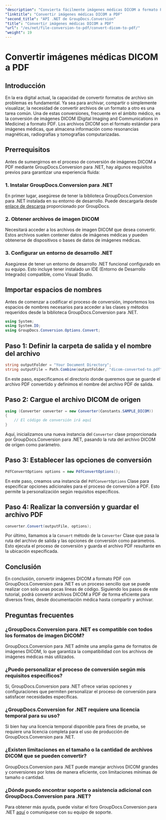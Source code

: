 ```yaml
---
"description": "Convierta fácilmente imágenes médicas DICOM a formato PDF con GroupDocs.Conversion para .NET. Una solución de conversión flexible, eficiente y personalizable."
"linktitle": "Convertir imágenes médicas DICOM a PDF"
"second_title": "API .NET de GroupDocs.Conversion"
"title": "Convertir imágenes médicas DICOM a PDF"
"url": "/es/net/file-conversion-to-pdf/convert-dicom-to-pdf/"
"weight": 19
---
```


# Convertir imágenes médicas DICOM a PDF

## Introducción
En la era digital actual, la capacidad de convertir formatos de archivo sin problemas es fundamental. Ya sea para archivar, compartir o simplemente visualizar, la necesidad de convertir archivos de un formato a otro es una tarea común. Una de estas conversiones, frecuente en el ámbito médico, es la conversión de imágenes DICOM (Digital Imaging and Communications in Medicine) a formato PDF. Los archivos DICOM son el formato estándar para imágenes médicas, que almacena información como resonancias magnéticas, radiografías y tomografías computarizadas.
## Prerrequisitos
Antes de sumergirnos en el proceso de conversión de imágenes DICOM a PDF mediante GroupDocs.Conversion para .NET, hay algunos requisitos previos para garantizar una experiencia fluida:
### 1. Instalar GroupDocs.Conversion para .NET
En primer lugar, asegúrese de tener la biblioteca GroupDocs.Conversion para .NET instalada en su entorno de desarrollo. Puede descargarla desde [enlace de descarga](https://releases.groupdocs.com/conversion/net/) proporcionado por GroupDocs.
### 2. Obtener archivos de imagen DICOM
Necesitará acceder a los archivos de imagen DICOM que desea convertir. Estos archivos suelen contener datos de imágenes médicas y pueden obtenerse de dispositivos o bases de datos de imágenes médicas.
### 3. Configurar un entorno de desarrollo .NET
Asegúrese de tener un entorno de desarrollo .NET funcional configurado en su equipo. Esto incluye tener instalado un IDE (Entorno de Desarrollo Integrado) compatible, como Visual Studio.

## Importar espacios de nombres
Antes de comenzar a codificar el proceso de conversión, importemos los espacios de nombres necesarios para acceder a las clases y métodos requeridos desde la biblioteca GroupDocs.Conversion para .NET.
```csharp
using System;
using System.IO;
using GroupDocs.Conversion.Options.Convert;
```
## Paso 1: Definir la carpeta de salida y el nombre del archivo
```csharp
string outputFolder = "Your Document Directory";
string outputFile = Path.Combine(outputFolder, "dicom-converted-to.pdf");
```
En este paso, especificamos el directorio donde queremos que se guarde el archivo PDF convertido y definimos el nombre del archivo PDF de salida.
## Paso 2: Cargue el archivo DICOM de origen
```csharp
using (Converter converter = new Converter(Constants.SAMPLE_DICOM))
{
    // El código de conversión irá aquí
}
```
Aquí, inicializamos una nueva instancia del `Converter` clase proporcionada por GroupDocs.Conversion para .NET, pasando la ruta del archivo DICOM de origen como parámetro.
## Paso 3: Establecer las opciones de conversión
```csharp
PdfConvertOptions options = new PdfConvertOptions();
```
En este paso, creamos una instancia del `PdfConvertOptions` Clase para especificar opciones adicionales para el proceso de conversión a PDF. Esto permite la personalización según requisitos específicos.
## Paso 4: Realizar la conversión y guardar el archivo PDF
```csharp
converter.Convert(outputFile, options);
```
Por último, llamamos a la `Convert` método de la `Converter` Clase que pasa la ruta del archivo de salida y las opciones de conversión como parámetros. Esto ejecuta el proceso de conversión y guarda el archivo PDF resultante en la ubicación especificada.

## Conclusión
En conclusión, convertir imágenes DICOM a formato PDF con GroupDocs.Conversion para .NET es un proceso sencillo que se puede realizar con solo unas pocas líneas de código. Siguiendo los pasos de este tutorial, podrá convertir archivos DICOM a PDF de forma eficiente para diversos fines, desde documentación médica hasta compartir y archivar.
## Preguntas frecuentes
### ¿GroupDocs.Conversion para .NET es compatible con todos los formatos de imagen DICOM?
GroupDocs.Conversion para .NET admite una amplia gama de formatos de imágenes DICOM, lo que garantiza la compatibilidad con los archivos de imágenes médicas más utilizados.
### ¿Puedo personalizar el proceso de conversión según mis requisitos específicos?
Sí, GroupDocs.Conversion para .NET ofrece varias opciones y configuraciones que permiten personalizar el proceso de conversión para satisfacer necesidades específicas.
### ¿GroupDocs.Conversion for .NET requiere una licencia temporal para su uso?
Si bien hay una licencia temporal disponible para fines de prueba, se requiere una licencia completa para el uso de producción de GroupDocs.Conversion para .NET.
### ¿Existen limitaciones en el tamaño o la cantidad de archivos DICOM que se pueden convertir?
GroupDocs.Conversion para .NET puede manejar archivos DICOM grandes y conversiones por lotes de manera eficiente, con limitaciones mínimas de tamaño o cantidad.
### ¿Dónde puedo encontrar soporte o asistencia adicional con GroupDocs.Conversion para .NET?
Para obtener más ayuda, puede visitar el foro GroupDocs.Conversion para .NET [aquí](https://forum.groupdocs.com/c/conversion/11) o comuníquese con su equipo de soporte.